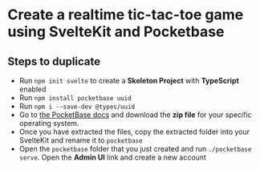# Create a realtime tic-tac-toe game using SvelteKit and Pocketbase

## Steps to duplicate

- Run `npm init svelte` to create a **Skeleton Project** with **TypeScript** enabled
- Run `npm install pocketbase uuid`
- Run `npm i --save-dev @types/uuid`
- Go to [the PocketBase docs](https://pocketbase.io/docs/) and download the **zip file** for your specific operating system.
- Once you have extracted the files, copy the extracted folder into your SvelteKit and rename it to `pocketbase`
- Open the `pocketbase` folder that you just created and run `./pocketbase serve`. Open the **Admin UI** link and create a new account
